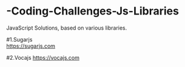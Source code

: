 # -Coding-Challenges-Js-Libraries
JavaScript Solutions, based on various libraries.

#1.Sugarjs  
https://sugarjs.com

#2.Vocajs
https://vocajs.com
